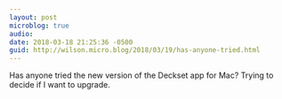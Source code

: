 ```yaml
---
layout: post
microblog: true
audio: 
date: 2018-03-18 21:25:36 -0500
guid: http://wilson.micro.blog/2018/03/19/has-anyone-tried.html
---
```

Has anyone tried the new version of the Deckset app for Mac? Trying to decide if I want to upgrade. 
